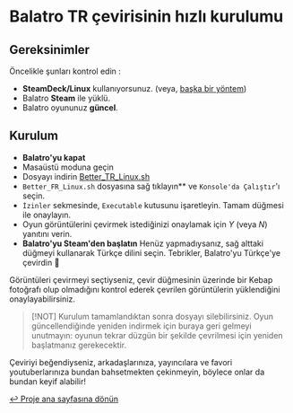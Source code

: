 # Balatro TR çevirisinin hızlı kurulumu

## Gereksinimler

Öncelikle şunları kontrol edin :

- **SteamDeck/Linux** kullanıyorsunuz. (veya, [başka bir yöntem](INSTALL.md))
- Balatro **Steam** ile yüklü.
- Balatro oyununuz **güncel**.

## Kurulum

- **Balatro'yu kapat**
- Masaüstü moduna geçin
- Dosyayı indirin [Better_TR_Linux.sh](https://github.com/ceeprus/balatro-turkish-translations/releases/latest/download/Better_TR_Linux.sh)
- `Better_FR_Linux.sh` dosyasına sağ tıklayın\*\* ve `Konsole'da Çalıştır`'ı seçin.
- `İzinler` sekmesinde, `Executable` kutusunu işaretleyin. Tamam düğmesi ile onaylayın.
- Oyun görüntülerini çevirmek istediğinizi onaylamak için _Y_ (veya _N_) yanıtını verin.
- **Balatro'yu Steam'den başlatın** Henüz yapmadıysanız, sağ alttaki düğmeyi kullanarak Türkçe dilini seçin. Tebrikler, Balatro'yu Türkçe'ye çevirdin 🥳

Görüntüleri çevirmeyi seçtiyseniz, çevir düğmesinin üzerinde bir Kebap fotoğrafı olup olmadığını kontrol ederek çevrilen görüntülerin yüklendiğini onaylayabilirsiniz.

> [!NOT]
> Kurulum tamamlandıktan sonra dosyayı silebilirsiniz. Oyun güncellendiğinde yeniden indirmek için buraya geri gelmeyi unutmayın: oyunun tekrar düzgün bir şekilde çevrilmesi için yeniden başlatmanız gerekecektir.

Çeviriyi beğendiyseniz, arkadaşlarınıza, yayıncılara ve favori youtuberlarınıza bundan bahsetmekten çekinmeyin, böylece onlar da bundan keyif alabilir!

[↩ Proje ana sayfasına dönün](https://github.com/ceeprus/balatro-turkish-translations)
